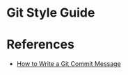 # Git Style Guide

# References
- [How to Write a Git Commit Message](https://chris.beams.io/posts/git-commit/)
